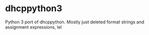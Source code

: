 # dhcppython3
Python 3 port of dhcppython. Mostly just deleted format strings and assignment expressions, lel
